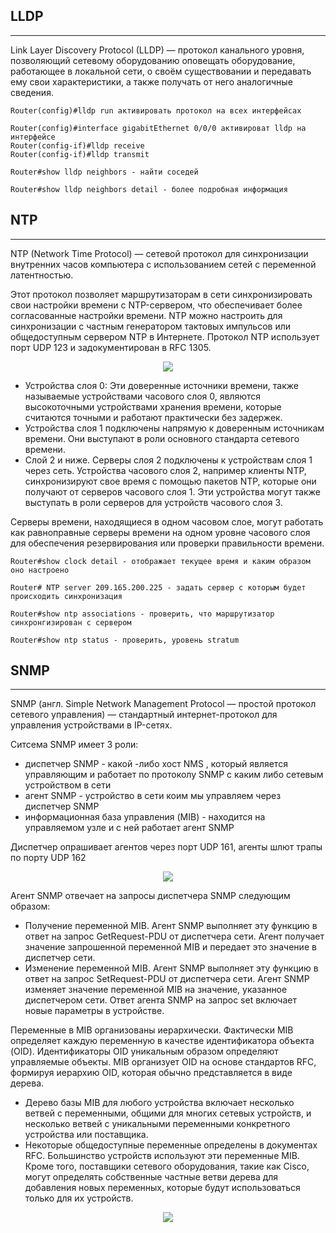 ## LLDP
_ _ _

Link Layer Discovery Protocol (LLDP) — протокол канального уровня, позволяющий сетевому оборудованию оповещать оборудование, работающее в локальной сети, о своём существовании и передавать ему свои характеристики, а также получать от него аналогичные сведения.
```
Router(config)#lldp run активировать протокол на всех интерфейсах
```
```
Router(config)#interface gigabitEthernet 0/0/0 активироват lldp на интерфейсе
Router(config-if)#lldp receive 
Router(config-if)#lldp transmit 
```
```
Router#show lldp neighbors - найти соседей
```
```
Router#show lldp neighbors detail - более подробная информация
```
## NTP
_ _ _
NTP (Network Time Protocol) — сетевой протокол для синхронизации внутренних часов компьютера с использованием сетей с переменной латентностью.
  
Этот протокол позволяет маршрутизаторам в сети синхронизировать свои настройки времени с NTP-сервером, что обеспечивает более согласованные настройки времени. NTP можно настроить для синхронизации с частным генератором тактовых импульсов или общедоступным сервером NTP в Интернете. Протокол NTP использует порт UDP 123 и задокументирован в RFC 1305.
  
<p align="center">
<image src="https://github.com/LLlMEJIb87/OTUS-learning/blob/master/21.%20LLDP%2CNTP%2CSNMP/NTP.PNG">
</p>
  
- Устройства слоя 0: Эти доверенные источники времени, также называемые
устройствами часового слоя 0, являются высокоточными устройствами хранения
времени, которые считаются точными и работают практически без задержек.
- Устройства слоя 1 подключены напрямую к доверенным источникам времени.
Они выступают в роли основного стандарта сетевого времени.
- Слой 2 и ниже. Серверы слоя 2 подключены к устройствам слоя 1 через сеть.
Устройства часового слоя 2, например клиенты NTP, синхронизируют свое время
с помощью пакетов NTP, которые они получают от серверов часового слоя 1.
Эти устройства могут также выступать в роли серверов для устройств часового
слоя 3.
  

Серверы времени, находящиеся в одном часовом слое, могут работать как
равноправные серверы времени на одном уровне часового слоя для обеспечения
резервирования или проверки правильности времени.
  
```
Router#show clock detail - отображает текущее время и каким образом оно настроено
```
```
Router# NTP server 209.165.200.225 - задать сервер с которым будет происходить синхронизация
```
```
Router#show ntp associations - проверить, что маршрутизатор синхронгизирован с сервером
```
```
Router#show ntp status - проверить, уровень stratum
```

## SNMP
_ _ _
SNMP (англ. Simple Network Management Protocol — простой протокол сетевого управления) — стандартный интернет-протокол для управления устройствами в IP-сетях.
  
Ситсема SNMP имеет 3 роли:
- диспетчер SNMP  - какой -либо хост NMS , который является управляющим и работает по протоколу SNMP  с каким либо сетевым устройством в сети
- агент SNMP - устройство в сети коим мы управляем через диспетчер SNMP
- информационная база управления (MIB) - находится на управляемом узле и с ней работает агент SNMP
  
Диспетчер опрашивает агентов через порт UDP 161, агенты шлют трапы по порту UDP 162
  
<p align="center">
<image src="https://github.com/LLlMEJIb87/OTUS-learning/blob/master/21.%20LLDP%2CNTP%2CSNMP/SNMP_1.PNG">
</p>
  
Агент SNMP отвечает на запросы диспетчера SNMP следующим образом:
- Получение переменной MIB. Агент SNMP выполняет эту функцию в ответ на запрос
GetRequest-PDU от диспетчера сети. Агент получает значение запрошенной
переменной MIB и передает это значение в диспетчер сети.
- Изменение переменной MIB. Агент SNMP выполняет эту функцию в ответ на запрос
SetRequest-PDU от диспетчера сети. Агент SNMP изменяет значение переменной MIB
на значение, указанное диспетчером сети. Ответ агента SNMP на запрос set включает
новые параметры в устройстве.
  

Переменные в MIB организованы иерархически. Фактически MIB определяет каждую
переменную в качестве идентификатора объекта (OID). Идентификаторы OID
уникальным образом определяют управляемые объекты. MIB организует OID на
основе стандартов RFC, формируя иерархию OID, которая обычно представляется в
виде дерева.
- Дерево базы MIB для любого устройства включает несколько ветвей с
переменными, общими для многих сетевых устройств, и несколько ветвей с
уникальными переменными конкретного устройства или поставщика.
- Некоторые общедоступные переменные определены в документах RFC.
Большинство устройств используют эти переменные MIB. Кроме того,
поставщики сетевого оборудования, такие как Cisco, могут определять
собственные частные ветви дерева для добавления новых переменных, которые
будут использоваться только для их устройств.
  
<p align="center">
<image src="https://github.com/LLlMEJIb87/OTUS-learning/blob/master/21.%20LLDP%2CNTP%2CSNMP/OID.PNG">
</p>
  
